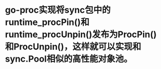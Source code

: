 # go-proc实现将sync包中的runtime_procPin()和runtime_procUnpin()发布为ProcPin()和ProcUnpin()，这样就可以实现和sync.Pool相似的高性能对象池。
